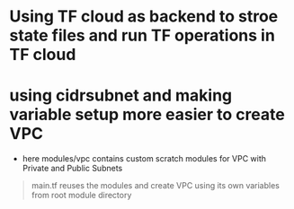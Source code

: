 # Using TF cloud as backend to stroe state files and run TF operations in TF cloud
# using cidrsubnet and making variable setup more easier to create VPC
- here modules/vpc contains custom scratch modules for VPC with Private and Public Subnets 
> main.tf reuses the modules and create VPC using its own variables from root module directory
